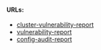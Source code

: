 #### URLs:
- [cluster-vulnerability-report](https://aquasecurity.github.io/trivy-operator/latest/docs/crds/clustervulnerability-report/)
- [vulnerability-report](https://aquasecurity.github.io/trivy-operator/latest/docs/crds/vulnerability-report/)
- [config-audit-report](https://aquasecurity.github.io/trivy-operator/latest/docs/crds/configaudit-report/)
